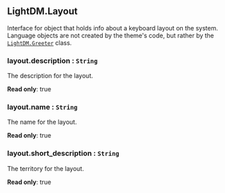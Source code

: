 <a id="LightDM_Layout"></a>

## LightDM.Layout
Interface for object that holds info about a keyboard layout on the system. Language
objects are not created by the theme's code, but rather by the [`LightDM.Greeter`](Greeter) class.

<a id="LightDM_Layout-description"></a>

### layout.description : <code>String</code>
The description for the layout.

**Read only**: true  
<a id="LightDM_Layout-name"></a>

### layout.name : <code>String</code>
The name for the layout.

**Read only**: true  
<a id="LightDM_Layout-short_description"></a>

### layout.short\_description : <code>String</code>
The territory for the layout.

**Read only**: true  
